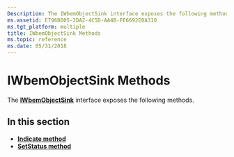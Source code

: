 ```yaml
---
Description: The IWbemObjectSink interface exposes the following methods.
ms.assetid: E796B005-2DA2-4C5D-AA4B-FE6692E0A310
ms.tgt_platform: multiple
title: IWbemObjectSink Methods
ms.topic: reference
ms.date: 05/31/2018
---
```


# IWbemObjectSink Methods

The [**IWbemObjectSink**](iwbemobjectsink.md) interface exposes the following methods.

## In this section

-   [**Indicate method**](/windows/desktop/api/Wbemcli/nf-wbemcli-iwbemobjectsink-indicate)
-   [**SetStatus method**](/windows/desktop/api/Wbemcli/nf-wbemcli-iwbemobjectsink-setstatus)

 

 



